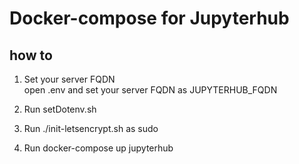 # Docker-compose for Jupyterhub

## how to

1. Set your server FQDN<br>
open .env and set your server FQDN as JUPYTERHUB_FQDN

2. Run setDotenv.sh

3. Run ./init-letsencrypt.sh as sudo

4. Run docker-compose up jupyterhub